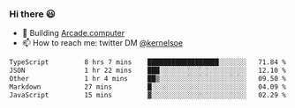 ### Hi there 😃

- 🔨 Building [Arcade.computer](https://arcade.computer)
- 📫 How to reach me: twitter DM [@kernelsoe](https://twitter.com/kernelsoe)

<!--START_SECTION:waka-->

```txt
TypeScript         8 hrs 7 mins    ██████████████████░░░░░░░   71.84 %
JSON               1 hr 22 mins    ███░░░░░░░░░░░░░░░░░░░░░░   12.10 %
Other              1 hr 4 mins     ██▒░░░░░░░░░░░░░░░░░░░░░░   09.50 %
Markdown           27 mins         █░░░░░░░░░░░░░░░░░░░░░░░░   04.09 %
JavaScript         15 mins         ▓░░░░░░░░░░░░░░░░░░░░░░░░   02.29 %
```

<!--END_SECTION:waka-->
